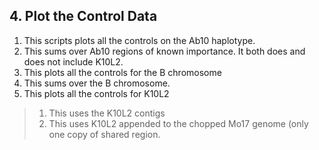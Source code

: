 ## 4. Plot the Control Data
1. This scripts plots all the controls on the Ab10 haplotype.
2. This sums over Ab10 regions of known importance. It both does and does not include K10L2.
3. This plots all the controls for the B chromosome
4. This sums over the B chromosome.
5. This plots all the controls for K10L2
>1. This uses the K10L2 contigs
>2. This uses K10L2 appended to the chopped Mo17 genome (only one copy of shared region. 
